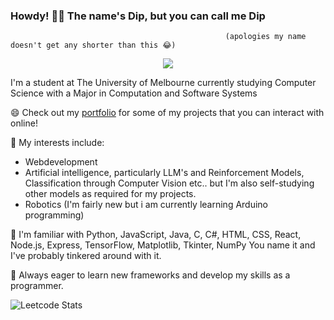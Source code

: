 ### Howdy! 👋🤠 The name's Dip, but you can call me Dip 
                                                    (apologies my name doesn't get any shorter than this 😂)

<p align='center'><img src="https://komarev.com/ghpvc/?username=DipRRai"/></p>
I'm a student at The University of Melbourne currently studying Computer Science with a Major in Computation and Software Systems

😄 Check out my [portfolio](https://diprrai.github.io/onlinePortfolio/index.html) for some of my projects that you can interact with online!

🤔 My interests include:

  - Webdevelopment
  - Artificial intelligence, particularly LLM's and Reinforcement Models, Classification through Computer Vision etc.. but I'm also self-studying other models as required for my projects.
  - Robotics (I'm fairly new but i am currently learning Arduino programming)

🌱 I'm familiar with Python, JavaScript, Java, C, C#, HTML, CSS, React, Node.js, Express, TensorFlow, Matplotlib, Tkinter, NumPy
   You name it and I've probably tinkered around with it. 
   
🔭 Always eager to learn new frameworks and develop my skills as a programmer. 

![Leetcode Stats](https://leetcard.jacoblin.cool/superderped?ext=heatmap)


<!--
**DipRRai/DipRRai** is a ✨ _special_ ✨ repository because its `README.md` (this file) appears on your GitHub profile.

Here are some ideas to get you started:

- 🔭 I’m currently working on ...
- 🌱 I’m currently learning ...
- 👯 I’m looking to collaborate on ...
- 🤔 I’m looking for help with ...
- 💬 Ask me about ...
- 📫 How to reach me: ...
- 😄 Pronouns: ...
- ⚡ Fun fact: ...
-->
